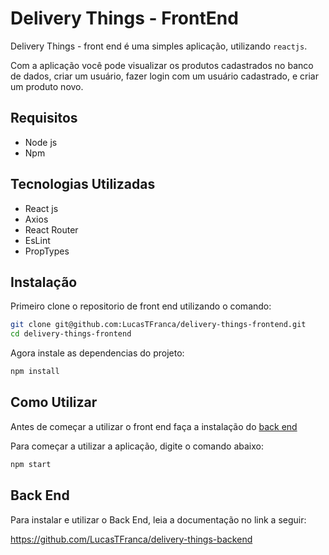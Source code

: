 # Delivery Things - FrontEnd
 
Delivery Things - front end é uma simples aplicação, utilizando `reactjs`.

Com a aplicação você pode visualizar os produtos cadastrados no banco de dados,
criar um usuário, fazer login com um usuário cadastrado, e criar um produto novo.


## Requisitos

- Node js
- Npm

## Tecnologias Utilizadas

- React js
- Axios
- React Router
- EsLint
- PropTypes


## Instalação

Primeiro clone o repositorio de front end utilizando o comando:

```bash
git clone git@github.com:LucasTFranca/delivery-things-frontend.git
cd delivery-things-frontend
```

Agora instale as dependencias do projeto:

```bash
npm install
```

## Como Utilizar

Antes de começar a utilizar o front end faça a instalação do [back end](#back-end)

Para começar a utilizar a aplicação, digite o comando abaixo:

```bash
npm start
```

## Back End

Para instalar e utilizar o Back End, leia a documentação no link a seguir:

https://github.com/LucasTFranca/delivery-things-backend
